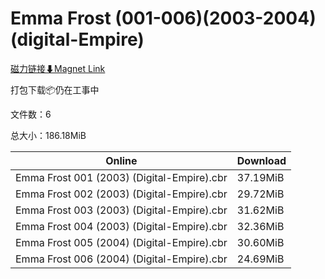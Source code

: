 # Emma Frost (001-006)(2003-2004)(digital-Empire)

[磁力链接⬇Magnet Link](magnet:?xt=urn:btih:c814814c515ec8ac332c22e926400d550fdb6c71&dn=Emma%20Frost%20%28001-006%29%282003-2004%29%28digital-Empire%29)

打包下载📦仍在工事中

文件数：6

总大小：186.18MiB

Online | Download
--- | ---
Emma Frost 001 (2003) (Digital-Empire).cbr | 37.19MiB
Emma Frost 002 (2003) (Digital-Empire).cbr | 29.72MiB
Emma Frost 003 (2003) (Digital-Empire).cbr | 31.62MiB
Emma Frost 004 (2003) (Digital-Empire).cbr | 32.36MiB
Emma Frost 005 (2004) (Digital-Empire).cbr | 30.60MiB
Emma Frost 006 (2004) (Digital-Empire).cbr | 24.69MiB